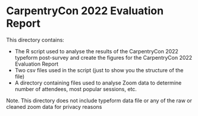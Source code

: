# CarpentryCon 2022 Evaluation Report
This directory contains:

- The R script used to analyse the results of the CarpentryCon 2022 typeform post-survey and create the figures for the CarpentryCon 2022 Evaluation Report
- Two csv files used in the script (just to show you the structure of the file)
- A directory containing files used to analyse Zoom data to determine number of attendees, most popular sessions, etc.    

Note. This directory does not include typeform data file or any of the raw or cleaned zoom data for privacy reasons

